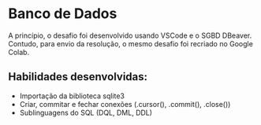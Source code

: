 # Banco de Dados
A princípio, o desafio foi desenvolvido usando VSCode e o SGBD DBeaver. Contudo, para envio da resolução, o mesmo desafio foi recriado no Google Colab.

## Habilidades desenvolvidas:
- Importação da biblioteca sqlite3
- Criar, commitar e fechar conexões (.cursor(), .commit(), .close())
- Sublinguagens do SQL (DQL, DML, DDL)

